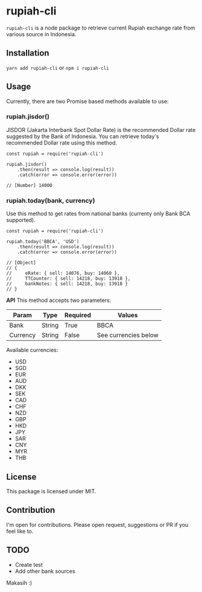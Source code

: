 # rupiah-cli

``rupiah-cli`` is a node package to retrieve current Rupiah exchange rate from various source in Indonesia.

## Installation
``yarn add rupiah-cli`` or ``npm i rupiah-cli``

## Usage

Currently, there are two Promise based methods available to use:
### rupiah.jisdor()
JISDOR (Jakarta Interbank Spot Dollar Rate) is the recommended Dollar rate suggested by the Bank of Indonesia. You can retrieve today's recommended Dollar rate using this method.

    const rupiah = require('rupiah-cli')
    
    rupiah.jisdor()
	    .then(result => console.log(result))
	    .catch(error => console.error(error))
    
    // [Number] 14000 

### rupiah.today(bank, currency) 
Use this method to get rates from national banks (currenty only Bank BCA supported).

    const rupiah = require('rupiah-cli')
	
    rupiah.today('BBCA', 'USD')
	    .then(result => console.log(result))
		.catch(error => console.error(error))
		
	// [Object] 
	// { 
	//     eRate: { sell: 14076, buy: 14060 },
    //     TTCounter: { sell: 14218, buy: 13918 },
    //     bankNotes: { sell: 14218, buy: 13918 } 
    // }


**API**
This method accepts two parameters:

| Param     | Type   | Required | Values               |
|-----------|--------|----------|----------------------|
| Bank      | String | True     | BBCA                 |
| Currency  | String | False    | See currencies below |


Available currencies:
* USD 
* SGD
* EUR
* AUD
* DKK
* SEK
* CAD
* CHF
* NZD
* GBP
* HKD
* JPY
* SAR
* CNY
* MYR
* THB


## License

This package is licensed under MIT.

## Contribution

I'm open for contributions. Please open request, suggestions or PR if you feel like to.


## TODO
* Create test
* Add other bank sources

Makasih :)
